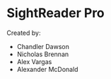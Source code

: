 # SightReader Pro

Created by:
* Chandler Dawson
* Nicholas Brennan
* Alex Vargas
* Alexander McDonald